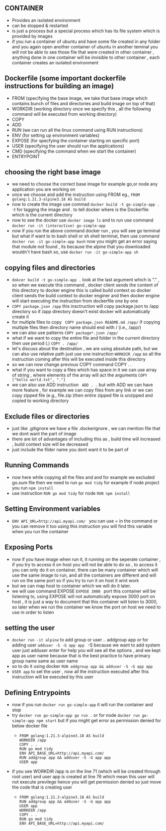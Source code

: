 ## CONTAINER 
- Provides an isolated environment
- can be stopped & restarted
- is just a process but a special process which has its file system which is provided by images
- if you run a container of ubuntu and have some file created in any folder and you again open another container of ubuntu in another teminal you will not be able to see those file that were created in other container , anything done in one container will be invisible to other container , each container creates an isolated environment

## Dockerfile (some important dockerfile instructions for building an image)
- FROM (specifying the base image, we take that base image which contains bunch of files and directories and build image on top of that)
- WORKDIR (working directory once we specify this , all the following command will be executed from working directory)
- COPY
- ADD
- RUN (we can run all the linux command using RUN instructions)
- ENV (for setting up environment variables)
- EXPOSE (for specfying the container starting on specific port)
- USER (specifying the user should run the applications)
- CMD (specifying the command when we start the container)
- ENTRYPOINT


## choosing the right base image
- we need to choose the correct base image for example go,or node any application you are working on
- once we choose and add the instruction using FROM eg., ```FROM golang:1.21.3-alpine3.18 AS build```
- now to create the image use commad ```docker build -t go-simple-app .``` -t for tagging the image and . to tell docker where is the Dockerfile which is the current directory
- now to see the docker use ```docker image ls``` and to run use command ```docker run -it (interactive) go-simple-app```
- now if you run the above command docker run , you will see go terminal but what if want to to bash shell or sh shell terminal, then use command ```docker run -it go-simple-app bash``` now you might get an error saying that module not found , its because the alpine that you downloaded wouldn't have bash so, use ```docker run -it go-simple-app sh```


## copying files and directories 
- ``` dokcer build -t go-simple-app . ``` look at the last argument which is "." , so when we execute this command , docker client sends the content of this directory to docker engine this is called build context so docker client sends the build context to docker enginer and then docker engine will start executing the instruction from dockerfile one by one
- ``` COPY package.json /app ``` this insctruction will copy package.json to /app directory so if /app directory doesn't exist docker will automatically create it
- for multiple files to copy ```  COPY package.json README.md /app/ ``` if copying multiple files then directory name should end with / (i.e., /app/)
- we can also use patterns ``` COPY package*.json /app/ ```
- what if we want to copy the entire file and folder in the current directory then use period (.) ```COPY . /app/```
- let's discuss about the destination , we are using absolute path, but we can also use relative path just use one instruction ```WORKDIR /app``` so all the instruction coming after this will be executed inside this directory
- so we can now change previous COPY command COPY . .
- what if you want to copy a files which  has space in it we can use array of string , where elements of the array will act the arguments ```COPY ["hello world.txt", "."]```
- we can also use ADD instruction ``` ADD . .``` but with ADD we can have more feature , for example we can copy files from any link or we can copy zipped file (e.g., file.zip )then entire zipped file is unzipped and copied to working directory 
  

## Exclude files or directories
- just like .gitignore we have a file .dockerignore , we can mention file that we dont want the part of image
- there are lot of advantages of including this as , build time will increased , build context size will be decreased
- just include the filder name you dont want it to be part of


## Running Commands 
- now here while copying all the files and and for example we excluded go.sum file then we need to run ```go mod tidy``` for example if node project you run ```npm install```
- use instruction ```RUN go mod tidy``` for node ```RUN npm install```


## Setting Environment variables
- ```ENV API_URL=http://api.myapi.com/ ``` you can use = in the command or you can remove it too using this instruction you will find this variable when you run the container

## Exposing Ports 
- now if you have image when run it, it running on the seperate container , if you try to access it on host you will not be able to do so , to access it you can only do it on container, there can be many container which will use the same image to run, and all the containers are different and will run on the same port so if you try to run it on host it wint work
- but we can map host to container which we will do it later.
- we will use command EXPOSE ```EXPOSE 3000 ``` port this container will be listening to, using EXPOSE will not automatically expose 3000 port on host , it is just a way to document that this container will listen to 3000, so later when we run the container we know the port on host we need to use in order to listen


## setting the user
- ``` docker run -it alpine ``` to add group or user .. addgroup app or for adding user ```adduser -S -G app app ``` -S because we want to add system user just adduser enter for help you will see all the options , and we kept app as user name because that is the best practice to have primary group name same as user name 
- so to do it using docker ```RUN addgroup app && adduser -S -G app app```
- ```USER app``` to set the user , now all the instruction executed after this instruction will be executed by this user


## Defining Entrypoints
- now if you run ```docker run go-simple-app``` it will run the container and stop
- try ```docker run go-simple-app go run .``` or for node ```docker run go-simple-app npm start``` but if you might get error as permission denied for below docker file
  - ```
    FROM golang:1.21.3-alpine3.18 AS build
    WORKDIR /app
    COPY . .
    RUN go mod tidy
    ENV API_BASE_URL=http://api.myapi.com/
    RUN addgroup app && adduser -S -G app app
    USER app
    ```
- if you see WORKDIR /app is on the line 71 (which will be created through root user) and user app is created at line 76 which mean this user will not execute previlege hence you will get permission denied so just move the code that is creating user
  - ```
    FROM golang:1.21.3-alpine3.18 AS build
    RUN addgroup app && adduser -S -G app app
    USER app
    WORKDIR /app
    COPY . .
    RUN go mod tidy
    ENV API_BASE_URL=http://api.myapi.com/
    ```
